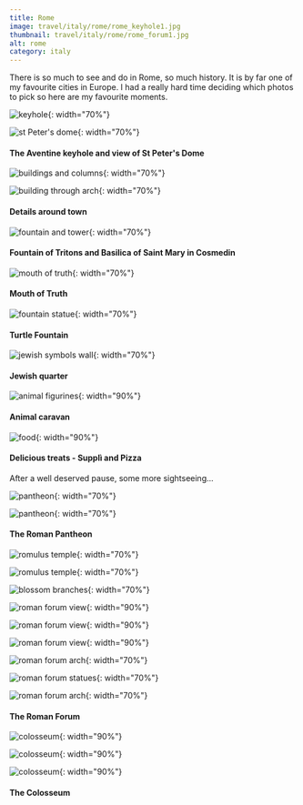 ```yaml
---
title: Rome
image: travel/italy/rome/rome_keyhole1.jpg
thumbnail: travel/italy/rome/rome_forum1.jpg
alt: rome
category: italy
---
```


There is so much to see and do in Rome, so much history. It is by far one of my favourite cities in Europe. I had a really hard time deciding which photos to pick so here are my favourite moments.

![keyhole](./assets/img/travel/italy/rome/rome_keyhole2.jpg){: width="70%"}

![st Peter's dome](./assets/img/travel/italy/rome/rome_keyhole3.jpg){: width="70%"}

#### The Aventine keyhole and view of St Peter's Dome

![buildings and columns](./assets/img/travel/italy/rome/rome_detail1.jpg){: width="70%"}

![building through arch](./assets/img/travel/italy/rome/rome_detail2.jpg){: width="70%"}

#### Details around town

![fountain and tower](./assets/img/travel/italy/rome/rome_detail3.jpg){: width="70%"}

#### Fountain of Tritons and Basilica of Saint Mary in Cosmedin

![mouth of truth](./assets/img/travel/italy/rome/rome_fountain1.jpg){: width="70%"}

#### Mouth of Truth

![fountain statue](./assets/img/travel/italy/rome/rome_fountain2.jpg){: width="70%"}

#### Turtle Fountain

![jewish symbols wall](./assets/img/travel/italy/rome/rome_detail4.jpg){: width="70%"}

#### Jewish quarter

![animal figurines](./assets/img/travel/italy/rome/rome_detail5.jpg){: width="90%"}

#### Animal caravan

![food](./assets/img/travel/italy/rome/rome_food.jpg){: width="90%"}

#### Delicious treats - Supplì and Pizza

After a well deserved pause, some more sightseeing...

![pantheon](./assets/img/travel/italy/rome/rome_pantheon1.jpg){: width="70%"}

![pantheon](./assets/img/travel/italy/rome/rome_pantheon2.jpg){: width="70%"}

#### The Roman Pantheon

![romulus temple](./assets/img/travel/italy/rome/rome_romulus1.jpg){: width="70%"}

![romulus temple](./assets/img/travel/italy/rome/rome_romulus2.jpg){: width="70%"}

![blossom branches](./assets/img/travel/italy/rome/rome_blossoms.jpg){: width="70%"}

![roman forum view](./assets/img/travel/italy/rome/rome_forum1.jpg){: width="90%"}

![roman forum view](./assets/img/travel/italy/rome/rome_forum2.jpg){: width="90%"}

![roman forum view](./assets/img/travel/italy/rome/rome_forum5.jpg){: width="90%"}

![roman forum arch](./assets/img/travel/italy/rome/rome_arch.jpg){: width="70%"}

![roman forum statues](./assets/img/travel/italy/rome/rome_forum3.jpg){: width="70%"}

![roman forum arch](./assets/img/travel/italy/rome/rome_forum4.jpg){: width="70%"}

#### The Roman Forum

![colosseum](./assets/img/travel/italy/rome/rome_colosseum1.jpg){: width="90%"}

![colosseum](./assets/img/travel/italy/rome/rome_colosseum2.jpg){: width="90%"}

![colosseum](./assets/img/travel/italy/rome/rome_colosseum3.jpg){: width="90%"}

#### The Colosseum
